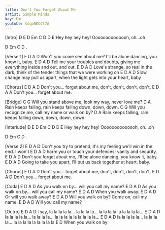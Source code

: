 ```yaml
---
title: Don't You Forget About Me
artist: Simple Minds
key: Dm
youtube: CdqoNKCCt7A
---
```

[Intro]
 D  E                 D  Em    C     D       D    E
     Hey hey hey hey!        Oooooooooooooh, oh...oh
 
 D   Em  C D
 .
 
[Verse 1]
 E               D             A             D
  Won't you come see about me? I'll be alone dancing, you know it, baby.
 E             D                    A                    D
  Tell me your troubles and doubts, giving me everything inside and out, and out.
 E                   D                 A                          D
  Love's strange, so real in the dark, think of the tender things that we were working on
 E                D              A                   D
  Slow change may pull us apart, when the light gets into your heart, baby
 
[Chorus]
 E          D               A    D
  Don't you... forget about me,  don't, don't, don't, don't.
 E          D               A    A
  Don't you... forget about me.
 
[Bridge]
C                        G
Will you stand above me, look my way, never love me?
D                                      A
Rain keeps falling, rain keeps falling down, down, down.
C                      G
Will you recognize me, call my name or walk on by?
D                                      A
Rain keeps falling, rain keeps falling down, down, down, down
 
[Interlude]
 D  E                 D  Em    C     D       D    E
     Hey hey hey hey!        Oooooooooooooh, oh...oh
 
 D Em   C D
 .
 
[Verse 2]
 E          D               A                     D
  Don't you try to pretend, it's my feeling we'll win in the end. I won't
 E            D                    A            D
  harm you or touch your defences; vanity and security.
 E             D             A             D
  Don't you forget about me, I'll be alone dancing, you know it, baby.
 E         D               A                  D
  Going to take you apart, I'll put us back together at heart, baby.
 
[Chorus]
 E          D               A    D
  Don't you... forget about me,  don't, don't, don't, don't.
 E          D               A    D
  Don't you... forget about me.
 
[Coda]
               E    D                  A      D
As you walk on by...  will you call my name?
               E    D                  A      D
As you walk on by...  will you call my name?
               E    D   A   D
When you walk away.
                  E    D   A   D
Or will you walk away?
                 E    D   A                 D
Will you walk on by?       Come on, call my name.
E                 D    A    D
 Will you call my name?
 
[Outro]
       E           D               A               D
I say, la la la la la...  la la la la...  la la la la la la la la la...
E           D               A               D
la la la la la...  la la la la...  la la la la la la la la la...
E           D               A               D
la la la la la...  la la la la...  la la la la la la la la la
E                 D
 When you walk on by
